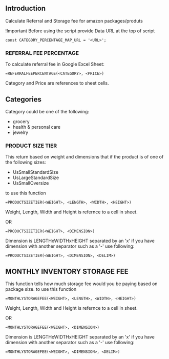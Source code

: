 ## Introduction

Calculate Referral and Storage fee for amazon packages/produts

!Important
Before using the script provide Data URL at the top of script

```
const CATEGORY_PERCENTAGE_MAP_URL = '<URL>';
```

### REFERRAL FEE PERCENTAGE

To calculate referral fee in Google Excel Sheet:
```
=REFERRALFEEPERCENTAGE(<CATEGORY>, <PRICE>)
```

Category and Price are references to sheet cells.

## Categories
Category could be one of the following:
- grocery
- health & personal care
- jewelry

### PRODUCT SIZE TIER

This return based on weight and dimensions that if the product is of one of the following sizes:
- UsSmallStandardSize
- UsLargeStandardSize
- UsSmallOversize

to use this function

```
=PRODUCTSIZETIER(<WEIGHT>, <LENGTH>, <WIDTH>, <HEIGHT>)
```

Weight, Length, Width and Height is refernce to a cell in sheet.

OR

```
=PRODUCTSIZETIER(<WEIGHT>, <DIMENSION>)
```

Dimension is LENGTHxWIDTHxHEIGHT separated by an 'x' if you have dimension with another separator such as a '-' use following:

```
=PRODUCTSIZETIER(<WEIGHT>, <DIMENSION>, <DELIM>)
```

## MONTHLY INVENTORY STORAGE FEE

This function tells how much storage fee would you be paying based on package size.
to use this function

```
=MONTHLYSTORAGEFEE(<WEIGHT>, <LENGTH>, <WIDTH>, <HEIGHT>)
```

Weight, Length, Width and Height is refernce to a cell in sheet.

OR

```
=MONTHLYSTORAGEFEE(<WEIGHT>, <DIMENSION>)
```

Dimension is LENGTHxWIDTHxHEIGHT separated by an 'x' if you have dimension with another separator such as a '-' use following:

```
=MONTHLYSTORAGEFEE(<WEIGHT>, <DIMENSION>, <DELIM>)
```